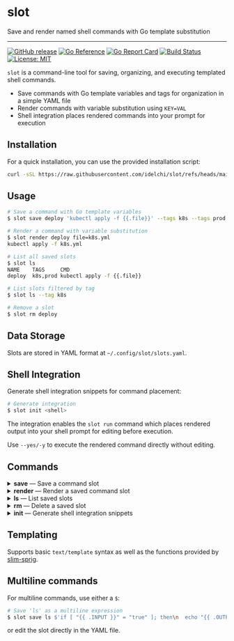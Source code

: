 # slot

Save and render named shell commands with Go template substitution

---

[![GitHub release](https://img.shields.io/github/v/release/idelchi/slot)](https://github.com/idelchi/slot/releases)
[![Go Reference](https://pkg.go.dev/badge/github.com/idelchi/slot.svg)](https://pkg.go.dev/github.com/idelchi/slot)
[![Go Report Card](https://goreportcard.com/badge/github.com/idelchi/slot)](https://goreportcard.com/report/github.com/idelchi/slot)
[![Build Status](https://github.com/idelchi/slot/actions/workflows/github-actions.yml/badge.svg)](https://github.com/idelchi/slot/actions/workflows/github-actions.yml/badge.svg)
[![License: MIT](https://img.shields.io/badge/License-MIT-yellow.svg)](https://opensource.org/licenses/MIT)

`slot` is a command-line tool for saving, organizing, and executing templated shell commands.

- Save commands with Go template variables and tags for organization in a simple YAML file
- Render commands with variable substitution using `KEY=VAL`
- Shell integration places rendered commands into your prompt for execution

## Installation

For a quick installation, you can use the provided installation script:

```sh
curl -sSL https://raw.githubusercontent.com/idelchi/slot/refs/heads/main/install.sh | sh -s -- -d ~/.local/bin
```

## Usage

```sh
# Save a command with Go template variables
$ slot save deploy 'kubectl apply -f {{.file}}' --tags k8s --tags prod
```

```sh
# Render a command with variable substitution
$ slot render deploy file=k8s.yml
kubectl apply -f k8s.yml
```

```sh
# List all saved slots
$ slot ls
NAME    TAGS     CMD
deploy  k8s,prod kubectl apply -f {{.file}}
```

```sh
# List slots filtered by tag
$ slot ls --tag k8s
```

```sh
# Remove a slot
$ slot rm deploy
```

## Data Storage

Slots are stored in YAML format at `~/.config/slot/slots.yaml`.

## Shell Integration

Generate shell integration snippets for command placement:

```sh
# Generate integration
$ slot init <shell>
```

The integration enables the `slot run` command which places rendered output
into your shell prompt for editing before execution.

Use `--yes/-y` to execute the rendered command directly without editing.

## Commands

<details>
<summary><strong>save</strong> — Save a command slot</summary>

- **Usage:** `slot save <name> <command> [flags]`
- **Flags:**
  - `--tags` – Tags for the slot (repeatable)
  - `--force` – Overwrite existing slot

</details>

<details>
<summary><strong>render</strong> — Render a saved command slot</summary>

- **Usage:** `slot render <name> [key=value...]`

</details>

<details>
<summary><strong>ls</strong> — List saved slots</summary>

- **Usage:** `slot ls [flags]`
- **Flags:**
  - `--tag` – Filter by tag (repeatable)

</details>

<details>
<summary><strong>rm</strong> — Delete a saved slot</summary>

- **Usage:** `slot rm <name>`

</details>

<details>
<summary><strong>init</strong> — Generate shell integration snippets</summary>

- **Usage:** `slot init <bash|zsh> [flags]`
- **Flags:**
  - `--fzf` – Enable fzf integration (zsh only, binds to Ctrl-X and Ctrl-Z keys)

</details>

## Templating

Supports basic `text/template` syntax as well as the functions provided by [slim-sprig](https://go-task.github.io/slim-sprig).

## Multiline commands

For multiline commands, use either a `$`:

```sh
# Save 'ls' as a multiline expression
$ slot save ls $'if [ "{{ .INPUT }}" = "true" ]; then\n  echo "{{ .OUTPUT }}";\nfi'
```

or edit the slot directly in the YAML file.
